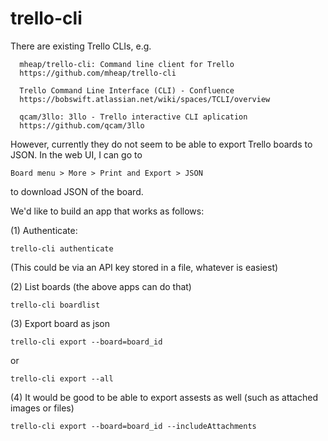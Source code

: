 # trello-cli

There are existing Trello CLIs, e.g.

      mheap/trello-cli: Command line client for Trello
      https://github.com/mheap/trello-cli

      Trello Command Line Interface (CLI) - Confluence
      https://bobswift.atlassian.net/wiki/spaces/TCLI/overview

      qcam/3llo: 3llo - Trello interactive CLI aplication
      https://github.com/qcam/3llo
      
However, currently they do not seem to be able to export Trello boards to JSON. In the web UI, I can go to 
```
Board menu > More > Print and Export > JSON
```
to download JSON of the board. 

We'd like to build an app that works as follows:

(1) Authenticate:
```
trello-cli authenticate
```
(This could be via an API key stored in a file, whatever is easiest)

(2) List boards (the above apps can do that)
```
trello-cli boardlist
```

(3) Export board as json
```
trello-cli export --board=board_id
```
or
```
trello-cli export --all
```

(4) It would be good to be able to export assests as well (such as attached images or files)
```
trello-cli export --board=board_id --includeAttachments
```
